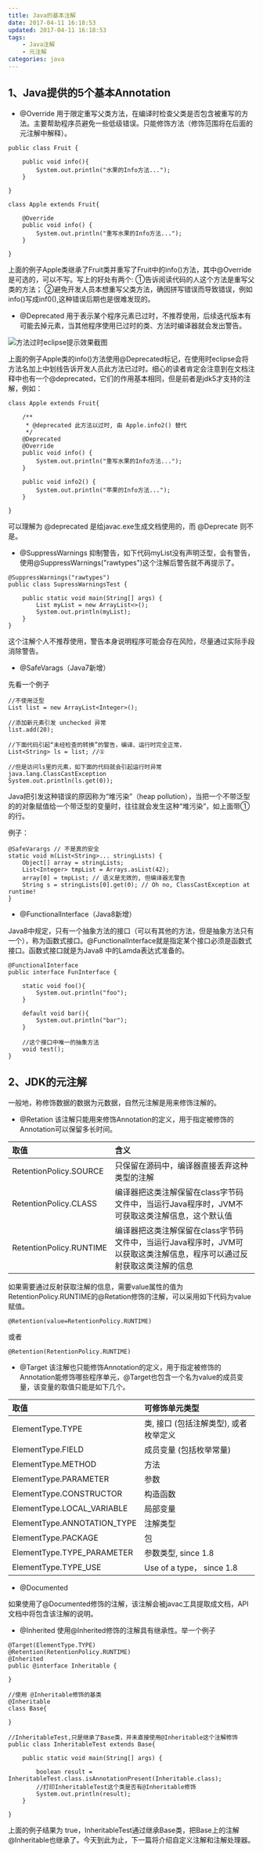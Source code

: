```yaml
---
title: Java的基本注解
date: 2017-04-11 16:18:53
updated: 2017-04-11 16:18:53
tags:
	- Java注解
	- 元注解
categories: java
---
```


## 1、Java提供的5个基本Annotation

- @Override
用于限定重写父类方法，在编译时检查父类是否包含被重写的方法。主要帮助程序员避免一些低级错误。只能修饰方法（修饰范围将在后面的元注解中解释）。
<!-- more -->
```
public class Fruit {
	
	public void info(){
		System.out.println("水果的Info方法...");
	}

}

class Apple extends Fruit{

	@Override
	public void info() {
		System.out.println("重写水果的Info方法...");
	}
	
}
```
上面的例子Apple类继承了Fruit类并重写了Fruit中的info()方法，其中@Override是可选的，可以不写。写上的好处有两个:
①告诉阅读代码的人这个方法是重写父类的方法；
②避免开发人员本想重写父类方法，确因拼写错误而导致错误，例如info()写成inf0(),这种错误后期也是很难发现的。

- @Deprecated
用于表示某个程序元素已过时，不推荐使用，后续迭代版本有可能去掉元素，当其他程序使用已过时的类、方法时编译器就会发出警告。

![方法过时eclipse提示效果截图][1]

上面的例子Apple类的info()方法使用@Deprecated标记，在使用时eclipse会将方法名加上中划线告诉开发人员此方法已过时。细心的读者肯定会注意到在文档注释中也有一个@deprecated，它们的作用基本相同，但是前者是jdk5才支持的注解，例如：
```
class Apple extends Fruit{
	
	/**
	 * @deprecated 此方法以过时, 由 Apple.info2() 替代
	 */
	@Deprecated
	@Override
	public void info() {
		System.out.println("重写水果的Info方法...");
	}
	
	public void info2() {
		System.out.println("苹果的Info方法...");
	}
	
}
```

可以理解为 @deprecated 是给javac.exe生成文档使用的，而 @Deprecate 则不是。



- @SuppressWarnings
抑制警告，如下代码myList没有声明泛型，会有警告，使用@SuppressWarnings("rawtypes")这个注解后警告就不再提示了。
```
@SuppressWarnings("rawtypes")
public class SupressWarningsTest {
	
	public static void main(String[] args) {
		List myList = new ArrayList<>();
		System.out.println(myList);
	}
}
```
这个注解个人不推荐使用，警告本身说明程序可能会存在风险，尽量通过实际手段消除警告。

- @SafeVarags（Java7新增）

先看一个例子
```
//不使用泛型
List list = new ArrayList<Integer>();
		
//添加新元素引发 unchecked 异常 
list.add(20);
		
//下面代码引起“未经检查的转换”的警告，编译、运行时完全正常，
List<String> ls = list; //①
		
//但是访问ls里的元素，如下面的代码就会引起运行时异常 java.lang.ClassCastException
System.out.println(ls.get(0));
```
Java把引发这种错误的原因称为“堆污染”（heap pollution），当把一个不带泛型的的对象赋值给一个带泛型的变量时，往往就会发生这种“堆污染”，如上面带①的行。

例子：
```
@SafeVarargs // 不是真的安全
static void m(List<String>... stringLists) {
	Object[] array = stringLists;
	List<Integer> tmpList = Arrays.asList(42);
	array[0] = tmpList; // 语义是无效的, 但编译器无警告
	String s = stringLists[0].get(0); // Oh no, ClassCastException at runtime!
}
```

- @FunctionalInterface（Java8新增）

Java8中规定，只有一个抽象方法的接口（可以有其他的方法，但是抽象方法只有一个），称为函数式接口。@FunctionalInterface就是指定某个接口必须是函数式接口。函数式接口就是为Java8 中的Lamda表达式准备的。

```
@FunctionalInterface
public interface FunInterface {
	
	static void foo(){
		System.out.println("foo");
	}
	
	default void bar(){
		System.out.println("bar");
	}
	
	//这个接口中唯一的抽象方法
	void test();
}

```

## 2、JDK的元注解
一般地，称修饰数据的数据为元数据，自然元注解是用来修饰注解的。

- @Retation
该注解只能用来修饰Annotation的定义，用于指定被修饰的Annotation可以保留多长时间。

|取值|含义|
|:--|:--|
|RetentionPolicy.SOURCE|只保留在源码中，编译器直接丢弃这种类型的注解|
|RetentionPolicy.CLASS|编译器把这类注解保留在class字节码文件中，当运行Java程序时，JVM不可获取这类注解信息，这个默认值|
|RetentionPolicy.RUNTIME|编译器把这类注解保留在class字节码文件中，当运行Java程序时，JVM可以获取这类注解信息，程序可以通过反射获取这类注解的信息|

如果需要通过反射获取注解的信息，需要value属性的值为RetentionPolicy.RUNTIME的@Retation修饰的注解，可以采用如下代码为value赋值。
```
@Retention(value=RetentionPolicy.RUNTIME)
```
或者
```
@Retention(RetentionPolicy.RUNTIME)
```

- @Target
该注解也只能修饰Annotation的定义，用于指定被修饰的Annotation能修饰哪些程序单元，@Target也包含一个名为value的成员变量，该变量的取值只能是如下几个。


|取值|可修饰单元类型|
|:--|:--|
| ElementType.TYPE|类, 接口 (包括注解类型), 或者枚举定义|
| ElementType.FIELD|成员变量 (包括枚举常量)|
| ElementType.METHOD|方法|
| ElementType.PARAMETER|参数|
| ElementType.CONSTRUCTOR|构造函数|
| ElementType.LOCAL_VARIABLE|局部变量|
| ElementType.ANNOTATION_TYPE|注解类型|
| ElementType.PACKAGE|包|
| ElementType.TYPE_PARAMETER|参数类型, since 1.8|
| ElementType.TYPE_USE|Use of a type， since 1.8|


- @Documented

如果使用了@Documented修饰的注解，该注解会被javac工具提取成文档，API文档中将包含该注解的说明。

- @Inherited
使用@Inherited修饰的注解具有继承性。举一个例子

```
@Target(ElementType.TYPE)
@Retention(RetentionPolicy.RUNTIME)
@Inherited
public @interface Inheritable {
	
}
```

```
//使用 @Inheritable修饰的基类
@Inheritable
class Base{
	
}

//InheritableTest,只是继承了Base类，并未直接使用@Inheritable这个注解修饰
public class InheritableTest extends Base{
	
	public static void main(String[] args) {
		
		boolean result = InheritableTest.class.isAnnotationPresent(Inheritable.class);
		//打印InheritableTest这个类是否有@Inheritable修饰
		System.out.println(result);
	}
	
}
```
上面的例子结果为 true，InheritableTest通过继承Base类，把Base上的注解@Inheritable也继承了。今天到此为止，下一篇将介绍自定义注解和注解处理器。


  [1]: https://raw.githubusercontent.com/jdqm/hello-world/master/annotation/1.png